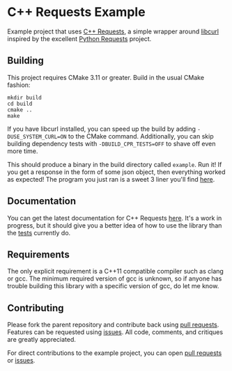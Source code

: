 # C++ Requests Example

Example project that uses [C++ Requests](https://github.com/whoshuu/cpr), a
simple wrapper around [libcurl](http://curl.haxx.se/libcurl) inspired by the
excellent [Python Requests](https://github.com/kennethreitz/requests) project.

## Building

This project requires CMake 3.11 or greater. Build in the usual CMake fashion:

```
mkdir build
cd build
cmake ..
make
```

If you have libcurl installed, you can speed up the build by adding
`-DUSE_SYSTEM_CURL=ON` to the CMake command. Additionally, you can skip
building dependency tests with `-DBUILD_CPR_TESTS=OFF` to shave off even more
time.

This should produce a binary in the build directory called `example`. Run it!
If you get a response in the form of some json object, then everything worked
as expected! The program you just ran is a sweet 3 liner you'll find
[here](example.cpp).

## Documentation

You can get the latest documentation for C++ Requests
[here](https://whoshuu.github.io/cpr). It's a work in progress, but it should
give you a better idea of how to use the library than the
[tests](https://github.com/whoshuu/cpr/tree/master/test) currently do.

## Requirements

The only explicit requirement is a C++11 compatible compiler such as clang or
gcc. The minimum required version of gcc is unknown, so if anyone has trouble
building this library with a specific version of gcc, do let me know.

## Contributing

Please fork the parent repository and contribute back using
[pull requests](https://github.com/whoshuu/cpr/pulls). Features can be requested
using [issues](https://github.com/whoshuu/cpr/issues). All code, comments, and
critiques are greatly appreciated.

For direct contributions to the example project, you can open
[pull requests](https://github.com/whoshuu/cpr-example/pulls) or
[issues](https://github.com/whoshuu/cpr-example/issues).
